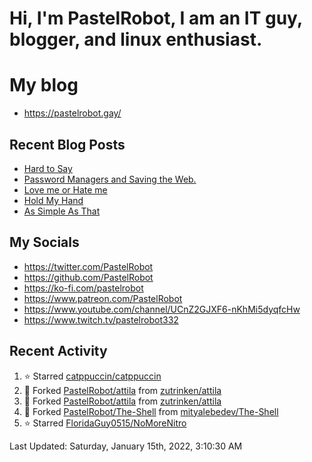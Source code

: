 # Hi, I'm PastelRobot, I am an IT guy, blogger, and linux enthusiast.

# My blog
- https://pastelrobot.gay/
## Recent Blog Posts
<!-- BLOG-POST-LIST:START -->
- [Hard to Say](https://pastelrobot.gay/so-hard-to-say/)
- [Password Managers and Saving the Web.](https://pastelrobot.gay/saving-the-web/)
- [Love me or Hate me](https://pastelrobot.gay/love-me-or-hate-me/)
- [Hold My Hand](https://pastelrobot.gay/untitled/)
- [As Simple As That](https://pastelrobot.gay/as-simple-as-that/)
<!-- BLOG-POST-LIST:END -->
## My Socials

- https://twitter.com/PastelRobot
- https://github.com/PastelRobot
- https://ko-fi.com/pastelrobot
- https://www.patreon.com/PastelRobot
- https://www.youtube.com/channel/UCnZ2GJXF6-nKhMi5dyqfcHw
- https://www.twitch.tv/pastelrobot332

## Recent Activity
<!--RECENT_ACTIVITY:start-->
1. ⭐ Starred [catppuccin/catppuccin](https://github.com/catppuccin/catppuccin)
2. 🔱 Forked [PastelRobot/attila](https://github.com/PastelRobot/attila) from [zutrinken/attila](https://github.com/zutrinken/attila)
3. 🔱 Forked [PastelRobot/attila](https://github.com/PastelRobot/attila) from [zutrinken/attila](https://github.com/zutrinken/attila)
4. 🔱 Forked [PastelRobot/The-Shell](https://github.com/PastelRobot/The-Shell) from [mityalebedev/The-Shell](https://github.com/mityalebedev/The-Shell)
5. ⭐ Starred [FloridaGuy0515/NoMoreNitro](https://github.com/FloridaGuy0515/NoMoreNitro)
<!--RECENT_ACTIVITY:end-->

<!--RECENT_ACTIVITY:last_update-->
Last Updated: Saturday, January 15th, 2022, 3:10:30 AM
<!--RECENT_ACTIVITY:last_update_end-->
